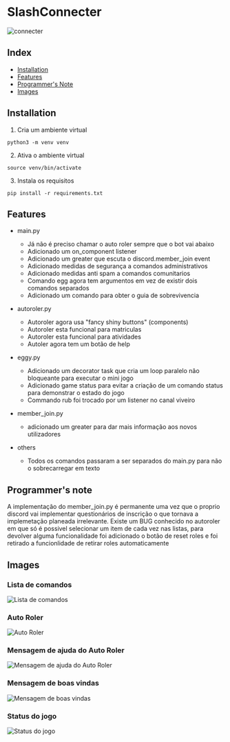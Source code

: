 # SlashConnecter
![connecter](https://i.imgur.com/BbhmMqj.png)

## Index
- [Installation](https://github.com/FJ-RATO/SlashConnecter#installation)
- [Features](https://github.com/FJ-RATO/SlashConnecter#features)
- [Programmer's Note](https://github.com/FJ-RATO/SlashConnecter#programmers-note)
- [Images](https://github.com/FJ-RATO/SlashConnecter#images)

## Installation
1. Cria um ambiente virtual
```
python3 -m venv venv
```
2. Ativa o ambiente virtual
```
source venv/bin/activate
```
3. Instala os requisitos
```
pip install -r requirements.txt
```

## Features

- main.py
    - Já não é preciso chamar o auto roler sempre que o bot vai abaixo  
    - Adicionado um on_component listener
    - Adicionado um greater que escuta o discord.member_join event
    - Adicionado medidas de segurança a comandos administrativos
    - Adicionado medidas anti spam a comandos comunitarios
    - Comando egg agora tem argumentos em vez de existir dois comandos separados
    - Adicionado um comando para obter o guia de sobrevivencia

- autoroler.py
    - Autoroler agora usa "fancy shiny buttons" (components)
    - Autoroler esta funcional para matriculas
    - Autoroler esta funcional para atividades
    - Autoler agora tem um botão de help

- eggy.py
    - Adicionado um decorator task que cria um loop paralelo não bloqueante para executar o mini jogo
    - Adicionado game status para evitar a criação de um comando status para demonstrar o estado do jogo
    - Commando rub foi trocado por um listener no canal viveiro

- member_join.py
    - adicionado um greater para dar mais informação aos novos utilizadores

- others
    - Todos os comandos passaram a ser separados do main.py para não o sobrecarregar em texto

## Programmer's note
A implementação do member_join.py é permanente uma vez que o proprio discord vai implementar questionários de inscrição o que tornava a implemetação planeada irrelevante.
Existe um BUG conhecido no autoroler em que só é possivel selecionar um item de cada vez nas listas, para devolver alguma funcionalidade foi adicionado o botão de reset roles e foi retirado a funcionlidade de retirar roles automaticamente

## Images

### Lista de comandos
![Lista de comandos](https://i.imgur.com/3tqeB4I.png)

### Auto Roler
![Auto Roler](https://i.imgur.com/wo6BK0I.png)

### Mensagem de ajuda do Auto Roler
![Mensagem de ajuda do Auto Roler](https://i.imgur.com/HNpJlC0.png)

### Mensagem de boas vindas
![Mensagem de boas vindas](https://i.imgur.com/24ksBxo.png)

### Status do jogo
![Status do jogo](https://i.imgur.com/Bxu0z74.png)
